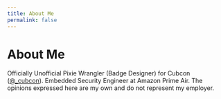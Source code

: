 ```yaml
---
title: About Me
permalink: false
---
```

# About Me
Officially Unofficial Pixie Wrangler (Badge Designer) for Cubcon
([@_cubcon](https://twitter.com/_cubcon)).
Embedded Security Engineer at Amazon Prime Air.
The opinions expressed here are my own and do not represent my employer.